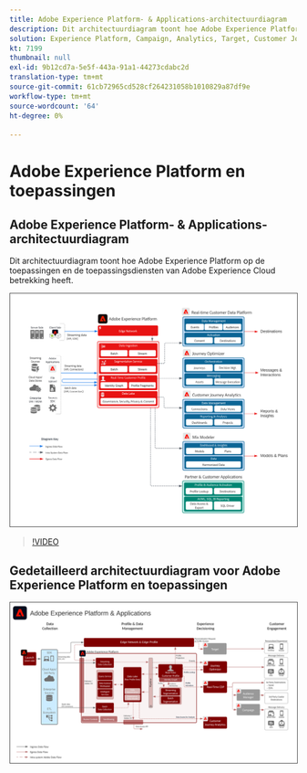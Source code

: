 ```yaml
---
title: Adobe Experience Platform- & Applications-architectuurdiagram
description: Dit architectuurdiagram toont hoe Adobe Experience Platform op andere toepassingen en toepassingsdiensten van Adobe Experience Cloud betrekking heeft.
solution: Experience Platform, Campaign, Analytics, Target, Customer Journey Analytics, Journey Orchestration, Offer Decisioning, Real-time Customer Data Platform
kt: 7199
thumbnail: null
exl-id: 9b12cd7a-5e5f-443a-91a1-44273cdabc2d
translation-type: tm+mt
source-git-commit: 61cb72965cd528cf264231058b1010829a87df9e
workflow-type: tm+mt
source-wordcount: '64'
ht-degree: 0%

---
```


# Adobe Experience Platform en toepassingen

## Adobe Experience Platform- &amp; Applications-architectuurdiagram

Dit architectuurdiagram toont hoe Adobe Experience Platform op de toepassingen en de toepassingsdiensten van Adobe Experience Cloud betrekking heeft.

<img src="assets/aep+apps.svg" alt="Experience Platform en toepassingen" style="border:1px solid #4a4a4a" />

>[!VIDEO](https://video.tv.adobe.com/v/32456/?quality=12&learn=on)

## Gedetailleerd architectuurdiagram voor Adobe Experience Platform en toepassingen

<img src="assets/aep+apps2.svg" alt="Experience Platform en toepassingen" style="border:1px solid #4a4a4a" />
